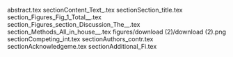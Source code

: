 abstract.tex
sectionContent_Text_.tex
sectionSection_title.tex
section_Figures_Fig_1_Total__.tex
section_Figures_section_Discussion_The__.tex
section_Methods_All_in_house__.tex
figures/download (2)/download (2).png
sectionCompeting_int.tex
sectionAuthors_contr.tex
sectionAcknowledgeme.tex
sectionAdditional_Fi.tex
